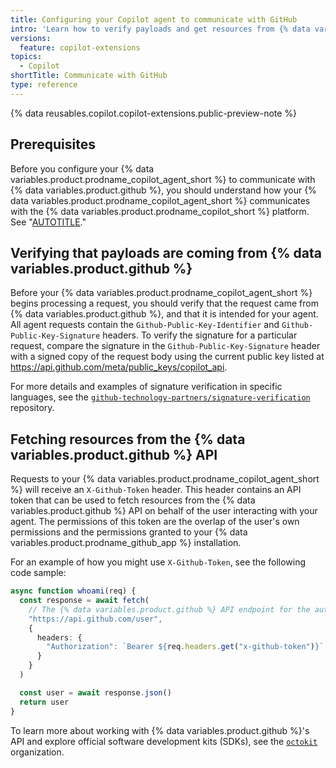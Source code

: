 ```yaml
---
title: Configuring your Copilot agent to communicate with GitHub
intro: 'Learn how to verify payloads and get resources from {% data variables.product.github %} with your {% data variables.product.prodname_copilot_agent_short %}.'
versions:
  feature: copilot-extensions
topics:
  - Copilot
shortTitle: Communicate with GitHub
type: reference
---
```


{% data reusables.copilot.copilot-extensions.public-preview-note %}

## Prerequisites

Before you configure your {% data variables.product.prodname_copilot_agent_short %} to communicate with {% data variables.product.github %}, you should understand how your {% data variables.product.prodname_copilot_agent_short %} communicates with the {% data variables.product.prodname_copilot_short %} platform. See "[AUTOTITLE](/copilot/building-copilot-extensions/building-a-copilot-agent-for-your-copilot-extension/configuring-your-copilot-agent-to-communicate-with-the-copilot-platform)."

## Verifying that payloads are coming from {% data variables.product.github %}

Before your {% data variables.product.prodname_copilot_agent_short %} begins processing a request, you should verify that the request came from {% data variables.product.github %}, and that it is intended for your agent. All agent requests contain the `Github-Public-Key-Identifier` and `Github-Public-Key-Signature` headers. To verify the signature for a particular request, compare the signature in the `Github-Public-Key-Signature` header with a signed copy of the request body using the current public key listed at https://api.github.com/meta/public_keys/copilot_api.

For more details and examples of signature verification in specific languages, see the [`github-technology-partners/signature-verification`](https://github.com/github-technology-partners/signature-verification) repository.

## Fetching resources from the {% data variables.product.github %} API

Requests to your {% data variables.product.prodname_copilot_agent_short %} will receive an `X-Github-Token` header. This header contains an API token that can be used to fetch resources from the {% data variables.product.github %} API on behalf of the user interacting with your agent. The permissions of this token are the overlap of the user's own permissions and the permissions granted to your {% data variables.product.prodname_github_app %} installation.

For an example of how you might use `X-Github-Token`, see the following code sample:

```typescript
async function whoami(req) {
  const response = await fetch(
    // The {% data variables.product.github %} API endpoint for the authenticated user
    "https://api.github.com/user",
    {
      headers: {
        "Authorization": `Bearer ${req.headers.get("x-github-token")}`
      }
    }
  )

  const user = await response.json()
  return user
}
```

To learn more about working with {% data variables.product.github %}'s API and explore official software development kits (SDKs), see the [`octokit`](https://github.com/octokit) organization.

